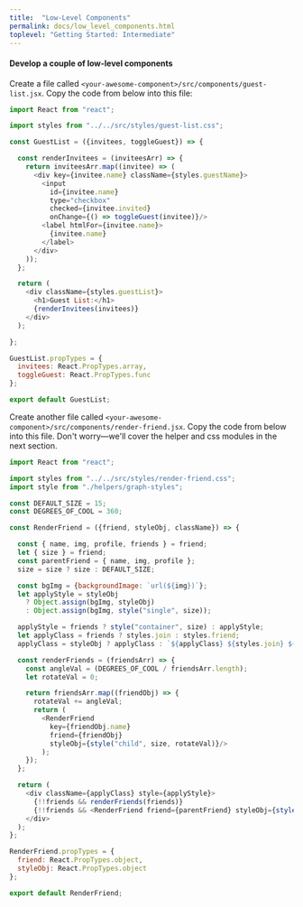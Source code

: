 ```yaml
---
title:  "Low-Level Components"
permalink: docs/low_level_components.html
toplevel: "Getting Started: Intermediate"
---
```


#### Develop a couple of low-level components

Create a file called `<your-awesome-component>/src/components/guest-list.jsx`.
Copy the code from below into this file:

```javascript
import React from "react";

import styles from "../../src/styles/guest-list.css";

const GuestList = ({invitees, toggleGuest}) => {

  const renderInvitees = (inviteesArr) => {
    return inviteesArr.map((invitee) => (
      <div key={invitee.name} className={styles.guestName}>
        <input
          id={invitee.name}
          type="checkbox"
          checked={invitee.invited}
          onChange={() => toggleGuest(invitee)}/>
        <label htmlFor={invitee.name}>
          {invitee.name}
        </label>
      </div>
    ));
  };

  return (
    <div className={styles.guestList}>
      <h1>Guest List:</h1>
      {renderInvitees(invitees)}
    </div>
  );

};

GuestList.propTypes = {
  invitees: React.PropTypes.array,
  toggleGuest: React.PropTypes.func
};

export default GuestList;
```

Create another file called
`<your-awesome-component>/src/components/render-friend.jsx`. Copy the code from
below into this file. Don't worry—we'll cover the helper and css modules in
the next section.

```javascript
import React from "react";

import styles from "../../src/styles/render-friend.css";
import style from "./helpers/graph-styles";

const DEFAULT_SIZE = 15;
const DEGREES_OF_COOL = 360;

const RenderFriend = ({friend, styleObj, className}) => {

  const { name, img, profile, friends } = friend;
  let { size } = friend;
  const parentFriend = { name, img, profile };
  size = size ? size : DEFAULT_SIZE;

  const bgImg = {backgroundImage: `url(${img})`};
  let applyStyle = styleObj
    ? Object.assign(bgImg, styleObj)
    : Object.assign(bgImg, style("single", size));

  applyStyle = friends ? style("container", size) : applyStyle;
  let applyClass = friends ? styles.join : styles.friend;
  applyClass = styleObj ? applyClass : `${applyClass} ${styles.join} ${className || ""}`;

  const renderFriends = (friendsArr) => {
    const angleVal = (DEGREES_OF_COOL / friendsArr.length);
    let rotateVal = 0;

    return friendsArr.map((friendObj) => {
      rotateVal += angleVal;
      return (
        <RenderFriend
          key={friendObj.name}
          friend={friendObj}
          styleObj={style("child", size, rotateVal)}/>
        );
    });
  };

  return (
    <div className={applyClass} style={applyStyle}>
      {!!friends && renderFriends(friends)}
      {!!friends && <RenderFriend friend={parentFriend} styleObj={style("parent", size)}/>}
    </div>
  );
};

RenderFriend.propTypes = {
  friend: React.PropTypes.object,
  styleObj: React.PropTypes.object
};

export default RenderFriend;

```
